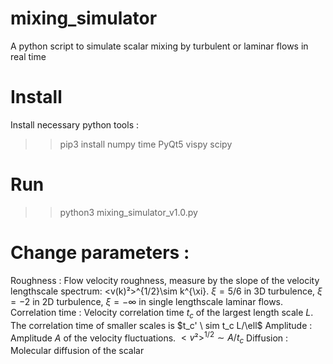 # mixing_simulator
A python script to simulate scalar mixing by turbulent or laminar flows in real time 

# Install
Install necessary python tools : 
>> pip3 install numpy time PyQt5 vispy scipy

# Run
>> python3 mixing_simulator_v1.0.py

# Change parameters :
Roughness : Flow velocity roughness, measure by the slope of the velocity lengthscale spectrum: <v(k)²>^{1/2}\sim k^{\xi}. $\xi=5/6$ in 3D turbulence, $\xi=-2$  in 2D turbulence, $\xi=-\infty$ in single lengthscale laminar flows.
Correlation time : Velocity correlation time $t_c$ of the largest length scale $L$. The correlation time of smaller scales is $t_c' \ sim t_c L/\ell$
Amplitude : Amplitude $A$ of the velocity fluctuations. $<v²>^{1/2} \sim A / t_c$
Diffusion : Molecular diffusion of the scalar 
